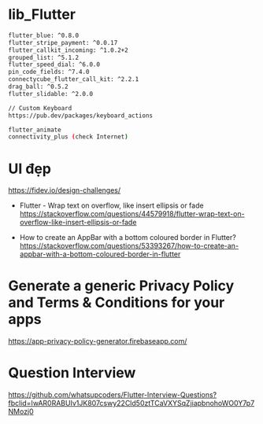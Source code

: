 # lib_Flutter
```sh
flutter_blue: ^0.8.0
flutter_stripe_payment: ^0.0.17
flutter_callkit_incoming: ^1.0.2+2
grouped_list: ^5.1.2
flutter_speed_dial: ^6.0.0
pin_code_fields: ^7.4.0
connectycube_flutter_call_kit: ^2.2.1
drag_ball: ^0.5.2
flutter_slidable: ^2.0.0

// Custom Keyboard
https://pub.dev/packages/keyboard_actions

flutter_animate
connectivity_plus (check Internet)
```

# UI đẹp
https://fidev.io/design-challenges/

- Flutter - Wrap text on overflow, like insert ellipsis or fade
https://stackoverflow.com/questions/44579918/flutter-wrap-text-on-overflow-like-insert-ellipsis-or-fade

- How to create an AppBar with a bottom coloured border in Flutter?
https://stackoverflow.com/questions/53393267/how-to-create-an-appbar-with-a-bottom-coloured-border-in-flutter

# Generate a generic Privacy Policy and Terms & Conditions for your apps
https://app-privacy-policy-generator.firebaseapp.com/

# Question Interview
https://github.com/whatsupcoders/Flutter-Interview-Questions?fbclid=IwAR0RABUIv1JK807cswy22Cld50ztTCaVXYSqZjiapbnohoWO0Y7p7NMozj0
